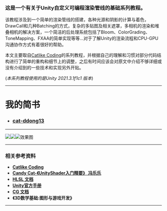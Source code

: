 ### 这是一个有关于Unity自定义可编程渲染管线的基础系列教程。

该教程涉及到一个简单的渲染管线的搭建，各种光源和阴影的计算与着色，DrawCall和几种Batching的方式，复杂的多贴图及相关遮罩，多相机的渲染和堆叠相机的解决方案，一个简洁的后处理系统包括了Bloom、ColorGrading、ToneMapping、FXAA的简单实现等等…对于了解Unity的渲染流程和CPU-GPU沟通协作方式有着很好的帮助。

本文主要取自[Catlike Coding](https://catlikecoding.com/unity/tutorials/custom-srp/)的系列教程，并根据自己的理解和习惯对部分代码结构进行了简单的重构和细节上的调整，之后有时间应该会对原文中介绍不够详细或没有介绍到的一些技术和实现另外开贴。

(*本系列教程使用的是Unity 2021.3.1f1c1 版本*)

--------------------------------------------------------------------------------------------
# 我的简书

- ### [cat-ddong13](https://github.com/cat-ddong13)

--------------------------------------------------------------------------------------------
![](https://upload-images.jianshu.io/upload_images/27923821-612de28636877d03.png?imageMogr2/auto-orient/strip%7CimageView2/2/w/1024)![](https://upload-images.jianshu.io/upload_images/27923821-bc9d9ec53cc52d85.png?imageMogr2/auto-orient/strip%7CimageView2/2/w/1024)![效果图](https://upload-images.jianshu.io/upload_images/27923821-449e471d11802d85.png?imageMogr2/auto-orient/strip%7CimageView2/2/w/1024)

--------------------------------------------------------------------------------------------

### 相关参考资料

- **[Catlike Coding](https://catlikecoding.com/unity/tutorials/custom-srp/)**
- **[Candy Cat-《UnityShader入门精要》 冯乐乐](https://github.com/candycat1992)**
- **[HLSL 文档](https://docs.microsoft.com/en-us/windows/win32/direct3dhlsl/dx-graphics-hlsl)**
- **[Unity官方手册](https://docs.unity3d.com/Manual/Graphics.html)**
- **[CG 文档](https://developer.download.nvidia.com/cg/index.html)**
- **《3D数学基础:图形与游戏开发》**

--------------------------------------------------------------------------------------------